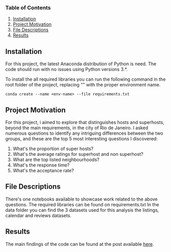 
### Table of Contents

1. [Installation](#installation)
2. [Project Motivation](#motivation)
3. [File Descriptions](#files)
4. [Results](#results)

## Installation <a name="installation"></a>

For this project, the latest Anaconda distribution of Python is need.
The code should run with no issues using Python versions 3.*.

To install the all required libraries you can run the following command in the root folder of the project, replacing  "<env-name>"  with the proper environment name.
    
`conda create --name <env-name> --file requirements.txt` 


## Project Motivation<a name="motivation"></a>

For this project, i aimed to explore that distinguishes hosts and superhosts, beyond the main requirements, in the city of Rio de Janeiro. I asked numerous questions to identify any intriguing differences between the two groups, and these are the top 5 most interesting questions I discovered:

1. What's the proportion of super hosts?
2. What's the average ratings for superhost and non superhost?
3. What are the top listed neighbourhoods?
4. What's the response time?
5. What's the acceptance rate?


## File Descriptions <a name="files"></a>

There's one notebooks available to showcase work related to the above questions.
The required libraries can be found on requirements.txt
In the data folder you can find the 3 datasets used for this analysis the listings, calendar and reviews datasets.

## Results<a name="results"></a>

The main findings of the code can be found at the post available [here](https://medium.com/@rafhslv/the-rio-de-janeiro-airbnb-experience-what-distinguishes-a-superhost-from-the-rest-772bf4bd5c56).


